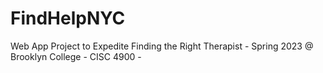 # FindHelpNYC
Web App Project to Expedite Finding the Right Therapist - Spring 2023 @ Brooklyn College - CISC 4900 -
